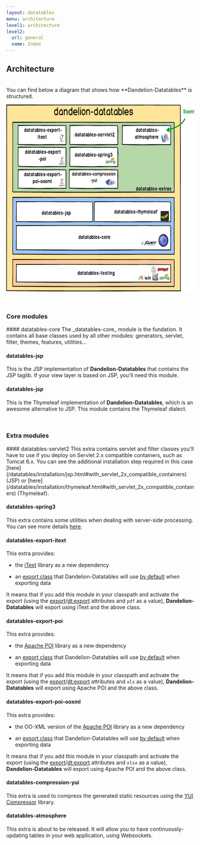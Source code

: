 ```yaml
---
layout: datatables
menu: architecture
level1: architecture
level2:
  url: general
  name: Index
---
```


<h2 class="page-title">Architecture</h2>

<br />
You can find below a diagram that shows how **Dandelion-Datatables** is structured. 
<br />

<p class="text-center">
<img class="blog_img" src="/assets/images/datatables/architecture.png" width="600px" height="500px" />
</p>

<br />
<h3 class="section-title">Core modules</h3>
#### datatables-core
The _datatables-core_ module is the fundation. It contains all base classes used by all other modules: generators, servlet, filter, themes, features, utilities... 

#### datatables-jsp
This is the JSP implementation of **Dandelion-Datatables** that contains the JSP taglib. If your view layer is based on JSP, you'll need this module.

#### datatables-jsp
This is the Thymeleaf implementation of **Dandelion-Datatables**, which is an awesome alternative to JSP. This module contains the Thymeleaf dialect.

<br />
<h3 class="section-title">Extra modules</h3>
#### datatables-servlet2
This extra contains servlet and filter classes you'll have to use if you deploy on Servlet 2.x compatible containers, such as Tomcat 6.x. You can see the additional installation step required in this case [here](/datatables/installation/jsp.html#with_servlet_2x_compatible_containers) (JSP) or [here](/datatables/installation/thymeleaf.html#with_servlet_2x_compatible_containers) (Thymeleaf).

#### datatables-spring3
This extra contains some utilities when dealing with server-side processing. You can see more details [here](/datatables/features/ajax/springmvc.html).

#### datatables-export-itext
This extra provides:
  
 * the [iText](http://itextpdf.com/) library as a new dependency

 * an [export class](https://github.com/dandelion/dandelion-datatables/blob/master/datatables-extras/datatables-export-itext/src/main/java/com/github/dandelion/datatables/extras/export/itext/PdfExport.java) that Dandelion-Datatables will use [by default](https://github.com/dandelion/dandelion-datatables/blob/master/datatables-core/src/main/resources/config/datatables-default.properties#L35) when exporting data

It means that if you add this module in your classpath and activate the export (using the [export](/datatables/ref/jsp/table.html#export)/[dt:export](/datatables/ref/thymeleaf/table.html#dt:export) attributes and `pdf` as a value), **Dandelion-Datatables** will export using iText and the above class.

#### datatables-export-poi
This extra provides:
  
 * the [Apache POI](http://poi.apache.org/) library as a new dependency

 * an [export class](https://github.com/dandelion/dandelion-datatables/blob/master/datatables-extras/datatables-export-poi/src/main/java/com/github/dandelion/datatables/extras/export/poi/XlsExport.java) that Dandelion-Datatables will use [by default](https://github.com/dandelion/dandelion-datatables/blob/master/datatables-core/src/main/resources/config/datatables-default.properties#L33) when exporting data

It means that if you add this module in your classpath and activate the export (using the [export](/datatables/ref/jsp/table.html#export)/[dt:export](/datatables/ref/thymeleaf/table.html#dt:export) attributes and `xls` as a value), **Dandelion-Datatables** will export using Apache POI and the above class.

#### datatables-export-poi-ooxml
This extra provides:
  
 * the OO-XML version of the [Apache POI](http://poi.apache.org/) library as a new dependency

 * an [export class](https://github.com/dandelion/dandelion-datatables/blob/master/datatables-extras/datatables-export-poi-ooxml/src/main/java/com/github/dandelion/datatables/extras/export/poi/XlsxExport.java) that Dandelion-Datatables will use [by default](https://github.com/dandelion/dandelion-datatables/blob/master/datatables-core/src/main/resources/config/datatables-default.properties#L34) when exporting data

It means that if you add this module in your classpath and activate the export (using the [export](/datatables/ref/jsp/table.html#export)/[dt:export](/datatables/ref/thymeleaf/table.html#dt:export) attributes and `xlsx` as a value), **Dandelion-Datatables** will export using Apache POI and the above class.

#### datatables-compression-yui
This extra is used to compress the generated static resources using the [YUI Compressor](http://yui.github.io/yuicompressor/) library.

#### datatables-atmosphere
This extra is about to be released. It will allow you to have continuously-updating tables in your web application, using Websockets.
